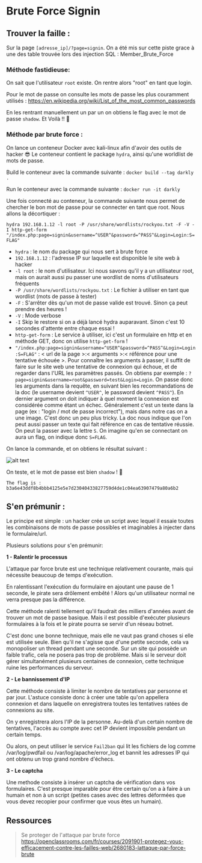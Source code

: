# Brute Force Signin

## Trouver la faille :

Sur la page `[adresse_ip]/?page=signin`. On a été mis sur cette piste grace à une des table trouvée lors des injection SQL : Member_Brute_Force

### Méthode fastidieuse:

On sait que l'utilisateur `root` existe.
On rentre alors "root" en tant que login.

Pour le mot de passe on consulte les mots de passe les plus couramment utilisés : https://en.wikipedia.org/wiki/List_of_the_most_common_passwords

En les rentrant manuellement un par un on obtiens le flag avec le mot de passe `shadow`. Et Voilà !! 🎉

### Méthode par brute force :

On lance un conteneur Docker avec kali-linux afin d'avoir des outils de hacker 😎
Le conteneur contient le package `hydra`, ainsi qu'une worldlist de mots de passe.

Build le conteneur avec la commande suivante :
`docker build --tag darkly .`

Run le conteneur avec la commande suivante :
`docker run -it darkly`

Une fois connecté au conteneur, la commande suivante nous permet de chercher le bon mot de passe pour se connecter en tant que root. Nous allons la décortiquer :

`hydra 192.168.1.12 -l root -P /usr/share/wordlists/rockyou.txt -F -V -I http-get-form "/index.php:page=signin&username=^USER^&password=^PASS^&Login=Login:S=FLAG"`

- `hydra` : le nom du package qui nous sert à brute force
- `192.168.1.12` : l'adresse IP sur laquelle est disponible le site web à hacker
- `-l root` : le nom d'utilisateur. Ici nous savons qu'il y a un utilisateur root, mais on aurait aussi pu passer une wordlist de noms d'utilisateurs fréquents
- `-P /usr/share/wordlists/rockyou.txt` : Le fichier à utiliser en tant que wordlist (mots de passe à tester)
- `-F` : S'arrêter dès qu'un mot de passe valide est trouvé. Sinon ça peut prendre des heures !
- `-V` : Mode verbose
- `-I` Skip le restore si on a déjà lancé hydra auparavant. Sinon c'est 10 secondes d'attente entre chaque essai !
- `http-get-form` : Le service à utiliser, ici c'est un formulaire en http et en méthode GET, donc on utilise `http-get-form` !
- `"/index.php:page=signin&username=^USER^&password=^PASS^&Login=Login:S=FLAG"` : < url de la page >:< arguments >:< référence pour une tentative échouée >. Pour connaître les arguments à passer, il suffit de faire sur le site web une tentative de connexion qui échoue, et de regarder dans l'URL les paramètres passés. On obtiens par exemple : `?page=signin&username=root&password=test&Login=Login`. On passe donc les arguments dans la requête, en suivant bien les recommandations de la doc (le username devient `^USER^`, le password devient `^PASS^`). En dernier argument on doit indiquer à quel moment la connexion est considérée comme étant un échec. Généralement c'est un texte dans la page (ex : "login / mot de passe incorrect"), mais dans notre cas on a une image. C'est donc un peu plus tricky. La doc nous indique que l'on peut aussi passer un texte qui fait référence en cas de tentative réussie. On peut la passer avec la lettre `S`. On imagine qu'en se connectant on aura un flag, on indique donc `S=FLAG`.

On lance la commande, et on obtiens le résultat suivant :

![alt text](https://github.com/ssumodhe/Darkly/blob/master/images/brute-force-users-hydra.png)

On teste, et le mot de passe est bien `shadow` ! 🎉

```
The flag is : b3a6e43ddf8b4bbb4125e5e7d23040433827759d4de1c04ea63907479a80a6b2
```

## S'en prémunir :

Le principe est simple : un hacker crée un script avec lequel il essaie toutes les combinaisons de mots de passe possibles et imaginables à injecter dans le formulaire/url.

Plusieurs solutions pour s'en prémunir:

**1 - Ralentir le processus**

L'attaque par force brute est une technique relativement courante, mais qui nécessite beaucoup de temps d'exécution.

En ralentissant l'exécution du formulaire en ajoutant une pause de 1 seconde, le pirate sera drôlement embêté ! Alors qu'un utilisateur normal ne verra presque pas la différence.

Cette méthode ralenti tellement qu'il faudrait des milliers d'années avant de trouver un mot de passe basique. Mais il est possible d'exécuter plusieurs formulaires à la fois et le pirate pourra se servir d'un réseau botnet.

C'est donc une bonne technique, mais elle ne vaut pas grand choses si elle est utilisée seule. Bien qu'il ne s'agisse que d'une petite seconde, cela va monopoliser un thread pendant une seconde. Sur un site qui possède un faible trafic, cela ne posera pas trop de problème. Mais si le serveur doit gérer simultanément plusieurs centaines de connexion, cette technique ruine les performances du serveur.

**2 - Le bannissement d'IP**

Cette méthode consiste à limiter le nombre de tentatives par personne et par jour. L'astuce consiste donc à créer une table qu'on appellera connexion et dans laquelle on enregistrera toutes les tentatives ratées de connexions au site.

On y enregistrera alors l'IP de la personne. Au-delà d'un certain nombre de tentatives, l'accès au compte avec cet IP devient impossible pendant un certain temps.

Ou alors, on peut utiliser le service `Fail2ban` qui lit les fichiers de log comme /var/log/pwdfail ou /var/log/apache/error_log et bannit les adresses IP qui ont obtenu un trop grand nombre d'échecs.

**3 - Le captcha**

Une methode consiste à insérer un captcha de vérification dans vos formulaires. C'est presque imparable pour être certain qu'on a à faire à un humain et non à un script (petites cases avec des lettres déformées que vous devez recopier pour confirmer que vous êtes un humain).

## Ressources

> Se proteger de l'attaque par brute force
> https://openclassrooms.com/fr/courses/2091901-protegez-vous-efficacement-contre-les-failles-web/2680183-lattaque-par-force-brute
